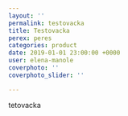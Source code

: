 ```yaml
---
layout: ''
permalink: testovacka
title: Testovacka
perex: peres
categories: product
date: 2019-01-01 23:00:00 +0000
user: elena-manole
coverphoto: ''
coverphoto_slider: ''

---
```

tetovacka
